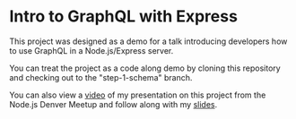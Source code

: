# Intro to GraphQL with Express

This project was designed as a demo for a talk introducing developers how to use GraphQL in a Node.js/Express server.

You can treat the project as a code along demo by cloning this repository and checking out to the "step-1-schema" branch.

You can also view a [video](https://youtu.be/1sSizCGqcwY) of my presentation on this project from the Node.js Denver Meetup and follow along with my [slides](https://docs.google.com/presentation/d/e/2PACX-1vQRaceX0N7eNwArXpdU3n7xQNBgENydShseH5PaCOo8zzkFuKtZcz6A4guH-HMfdSXfweJ8uUd2yCbU/pub?start=false&loop=false&delayms=3000).

 

